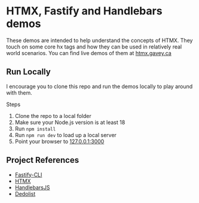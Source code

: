 # HTMX, Fastify and Handlebars demos

These demos are intended to help understand the concepts of HTMX.  They touch on some core hx tags and how they can be used in relatively real world scenarios.
You can find live demos of them at [htmx.gavey.ca](https://htmx.gavey.ca)

## Run Locally

I encourage you to clone this repo and run the demos locally to play around with them. 

Steps

1. Clone the repo to a local folder
2. Make sure your Node.js version is at least 18
3. Run `npm install`
4. Run `npm run dev` to load up a local server
5. Point your browser to [127.0.0.1:3000](http://127.0.0.1:3000)


## Project References
- [Fastify-CLI](https://www.npmjs.com/package/fastify-cli)
- [HTMX](https://htmx.org/)
- [HandlebarsJS](https://handlebarsjs.com/)
- [Dedolist](https://dedolist.com)

